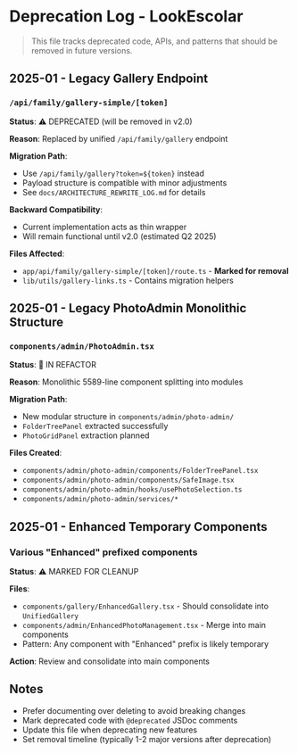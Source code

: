 # Deprecation Log - LookEscolar

> This file tracks deprecated code, APIs, and patterns that should be removed in future versions.

## 2025-01 - Legacy Gallery Endpoint

### `/api/family/gallery-simple/[token]`
**Status**: ⚠️ DEPRECATED (will be removed in v2.0)

**Reason**: Replaced by unified `/api/family/gallery` endpoint

**Migration Path**:
- Use `/api/family/gallery?token=${token}` instead
- Payload structure is compatible with minor adjustments
- See `docs/ARCHITECTURE_REWRITE_LOG.md` for details

**Backward Compatibility**: 
- Current implementation acts as thin wrapper
- Will remain functional until v2.0 (estimated Q2 2025)

**Files Affected**:
- `app/api/family/gallery-simple/[token]/route.ts` - **Marked for removal**
- `lib/utils/gallery-links.ts` - Contains migration helpers

## 2025-01 - Legacy PhotoAdmin Monolithic Structure

### `components/admin/PhotoAdmin.tsx`
**Status**: 🔄 IN REFACTOR

**Reason**: Monolithic 5589-line component splitting into modules

**Migration Path**:
- New modular structure in `components/admin/photo-admin/`
- `FolderTreePanel` extracted successfully
- `PhotoGridPanel` extraction planned

**Files Created**:
- `components/admin/photo-admin/components/FolderTreePanel.tsx`
- `components/admin/photo-admin/components/SafeImage.tsx`
- `components/admin/photo-admin/hooks/usePhotoSelection.ts`
- `components/admin/photo-admin/services/*`

## 2025-01 - Enhanced Temporary Components

### Various "Enhanced" prefixed components
**Status**: ⚠️ MARKED FOR CLEANUP

**Files**:
- `components/gallery/EnhancedGallery.tsx` - Should consolidate into `UnifiedGallery`
- `components/admin/EnhancedPhotoManagement.tsx` - Merge into main components
- Pattern: Any component with "Enhanced" prefix is likely temporary

**Action**: Review and consolidate into main components

## Notes

- Prefer documenting over deleting to avoid breaking changes
- Mark deprecated code with `@deprecated` JSDoc comments
- Update this file when deprecating new features
- Set removal timeline (typically 1-2 major versions after deprecation)


